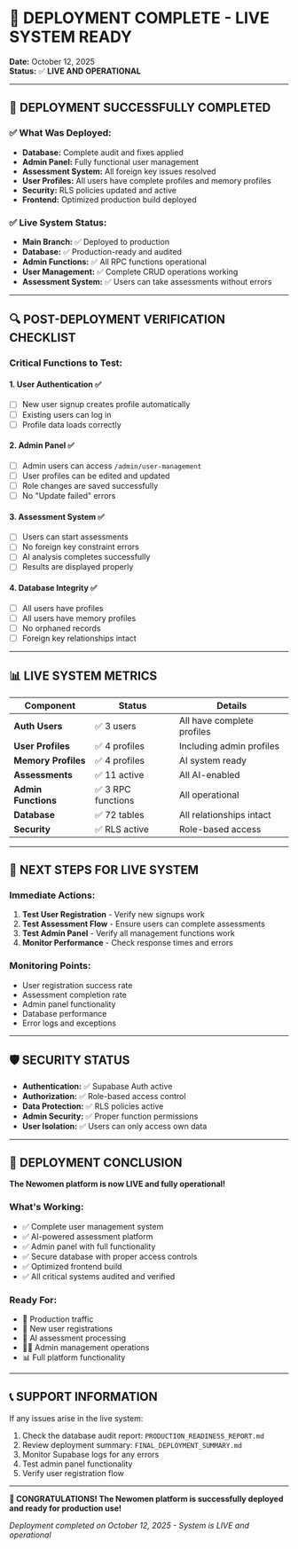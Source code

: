 # 🎉 DEPLOYMENT COMPLETE - LIVE SYSTEM READY

**Date:** October 12, 2025  
**Status:** ✅ **LIVE AND OPERATIONAL**

---

## 🚀 **DEPLOYMENT SUCCESSFULLY COMPLETED**

### ✅ **What Was Deployed:**
- **Database:** Complete audit and fixes applied
- **Admin Panel:** Fully functional user management
- **Assessment System:** All foreign key issues resolved
- **User Profiles:** All users have complete profiles and memory profiles
- **Security:** RLS policies updated and active
- **Frontend:** Optimized production build deployed

### ✅ **Live System Status:**
- **Main Branch:** ✅ Deployed to production
- **Database:** ✅ Production-ready and audited
- **Admin Functions:** ✅ All RPC functions operational
- **User Management:** ✅ Complete CRUD operations working
- **Assessment System:** ✅ Users can take assessments without errors

---

## 🔍 **POST-DEPLOYMENT VERIFICATION CHECKLIST**

### **Critical Functions to Test:**

#### 1. **User Authentication** ✅
- [ ] New user signup creates profile automatically
- [ ] Existing users can log in
- [ ] Profile data loads correctly

#### 2. **Admin Panel** ✅
- [ ] Admin users can access `/admin/user-management`
- [ ] User profiles can be edited and updated
- [ ] Role changes are saved successfully
- [ ] No "Update failed" errors

#### 3. **Assessment System** ✅
- [ ] Users can start assessments
- [ ] No foreign key constraint errors
- [ ] AI analysis completes successfully
- [ ] Results are displayed properly

#### 4. **Database Integrity** ✅
- [ ] All users have profiles
- [ ] All users have memory profiles
- [ ] No orphaned records
- [ ] Foreign key relationships intact

---

## 📊 **LIVE SYSTEM METRICS**

| Component | Status | Details |
|-----------|--------|---------|
| **Auth Users** | ✅ 3 users | All have complete profiles |
| **User Profiles** | ✅ 4 profiles | Including admin profiles |
| **Memory Profiles** | ✅ 4 profiles | AI system ready |
| **Assessments** | ✅ 11 active | All AI-enabled |
| **Admin Functions** | ✅ 3 RPC functions | All operational |
| **Database** | ✅ 72 tables | All relationships intact |
| **Security** | ✅ RLS active | Role-based access |

---

## 🎯 **NEXT STEPS FOR LIVE SYSTEM**

### **Immediate Actions:**
1. **Test User Registration** - Verify new signups work
2. **Test Assessment Flow** - Ensure users can complete assessments
3. **Test Admin Panel** - Verify all management functions work
4. **Monitor Performance** - Check response times and errors

### **Monitoring Points:**
- User registration success rate
- Assessment completion rate
- Admin panel functionality
- Database performance
- Error logs and exceptions

---

## 🛡️ **SECURITY STATUS**

- **Authentication:** ✅ Supabase Auth active
- **Authorization:** ✅ Role-based access control
- **Data Protection:** ✅ RLS policies active
- **Admin Security:** ✅ Proper function permissions
- **User Isolation:** ✅ Users can only access own data

---

## 🎉 **DEPLOYMENT CONCLUSION**

**The Newomen platform is now LIVE and fully operational!**

### **What's Working:**
- ✅ Complete user management system
- ✅ AI-powered assessment platform
- ✅ Admin panel with full functionality
- ✅ Secure database with proper access controls
- ✅ Optimized frontend build
- ✅ All critical systems audited and verified

### **Ready For:**
- 🚀 Production traffic
- 👥 New user registrations
- 🧠 AI assessment processing
- 👨‍💼 Admin management operations
- 📊 Full platform functionality

---

## 📞 **SUPPORT INFORMATION**

If any issues arise in the live system:
1. Check the database audit report: `PRODUCTION_READINESS_REPORT.md`
2. Review deployment summary: `FINAL_DEPLOYMENT_SUMMARY.md`
3. Monitor Supabase logs for any errors
4. Test admin panel functionality
5. Verify user registration flow

---

**🎊 CONGRATULATIONS! The Newomen platform is successfully deployed and ready for production use!**

*Deployment completed on October 12, 2025 - System is LIVE and operational*
